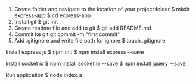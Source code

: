 1. Create folder and navigate to the location of your project folder
$ mkdir express-app
$ cd express-app
2. Install git
$ git init
3. Create readme file and add to git
$ git add README.md
4. Commit ke git 
git commit -m "first commit"
5. Add .gitignore and write file path for ignore
$ touch .gitignore

Install express js
$ npm init
$ npm install express --save

Install socket io
$ npm install socket.io --save
$ npm install jquery --save

Run application
$ node index.js
